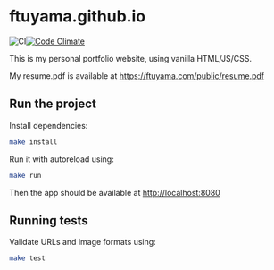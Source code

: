 # ftuyama.github.io

![CI](https://github.com/ftuyama/ftuyama.github.io/workflows/CI/badge.svg?branch=master)[![Code Climate](https://codeclimate.com/github/ftuyama/ftuyama.github.io/badges/gpa.svg)](https://codeclimate.com/github/ftuyama/ftuyama.github.io)

This is my personal portfolio website, using vanilla HTML/JS/CSS.

My resume.pdf is available at <https://ftuyama.com/public/resume.pdf>

## Run the project

Install dependencies:

```bash
make install
```

Run it with autoreload using:

```bash
make run
```

Then the app should be available at <http://localhost:8080>

## Running tests

Validate URLs and image formats using:

```bash
make test
```
